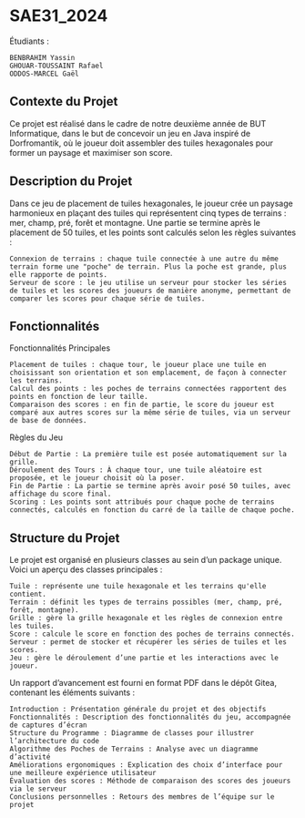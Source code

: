 # SAE31_2024

Étudiants :

    BENBRAHIM Yassin
    GHOUAR-TOUSSAINT Rafael
    ODDOS-MARCEL Gaël

## Contexte du Projet

Ce projet est réalisé dans le cadre de notre deuxième année de BUT Informatique, dans le but de concevoir un jeu en Java inspiré de Dorfromantik, où le joueur doit assembler des tuiles hexagonales pour former un paysage et maximiser son score.

## Description du Projet

Dans ce jeu de placement de tuiles hexagonales, le joueur crée un paysage harmonieux en plaçant des tuiles qui représentent cinq types de terrains : mer, champ, pré, forêt et montagne. Une partie se termine après le placement de 50 tuiles, et les points sont calculés selon les règles suivantes :

    Connexion de terrains : chaque tuile connectée à une autre du même terrain forme une "poche" de terrain. Plus la poche est grande, plus elle rapporte de points.
    Serveur de score : le jeu utilise un serveur pour stocker les séries de tuiles et les scores des joueurs de manière anonyme, permettant de comparer les scores pour chaque série de tuiles.

## Fonctionnalités
Fonctionnalités Principales

    Placement de tuiles : chaque tour, le joueur place une tuile en choisissant son orientation et son emplacement, de façon à connecter les terrains.
    Calcul des points : les poches de terrains connectées rapportent des points en fonction de leur taille.
    Comparaison des scores : en fin de partie, le score du joueur est comparé aux autres scores sur la même série de tuiles, via un serveur de base de données.

Règles du Jeu

    Début de Partie : La première tuile est posée automatiquement sur la grille.
    Déroulement des Tours : À chaque tour, une tuile aléatoire est proposée, et le joueur choisit où la poser.
    Fin de Partie : La partie se termine après avoir posé 50 tuiles, avec affichage du score final.
    Scoring : Les points sont attribués pour chaque poche de terrains connectés, calculés en fonction du carré de la taille de chaque poche.

## Structure du Projet

Le projet est organisé en plusieurs classes au sein d’un package unique. Voici un aperçu des classes principales :

    Tuile : représente une tuile hexagonale et les terrains qu'elle contient.
    Terrain : définit les types de terrains possibles (mer, champ, pré, forêt, montagne).
    Grille : gère la grille hexagonale et les règles de connexion entre les tuiles.
    Score : calcule le score en fonction des poches de terrains connectés.
    Serveur : permet de stocker et récupérer les séries de tuiles et les scores.
    Jeu : gère le déroulement d’une partie et les interactions avec le joueur.


Un rapport d’avancement est fourni en format PDF dans le dépôt Gitea, contenant les éléments suivants :

    Introduction : Présentation générale du projet et des objectifs
    Fonctionnalités : Description des fonctionnalités du jeu, accompagnée de captures d’écran
    Structure du Programme : Diagramme de classes pour illustrer l’architecture du code
    Algorithme des Poches de Terrains : Analyse avec un diagramme d’activité
    Améliorations ergonomiques : Explication des choix d’interface pour une meilleure expérience utilisateur
    Évaluation des scores : Méthode de comparaison des scores des joueurs via le serveur
    Conclusions personnelles : Retours des membres de l’équipe sur le projet
